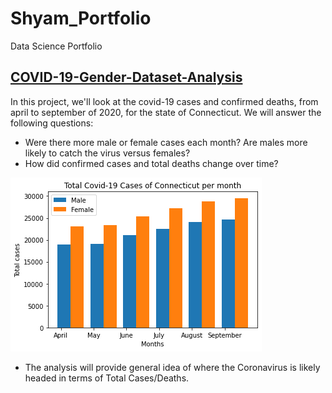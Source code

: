 # Shyam_Portfolio
Data Science Portfolio

## [COVID-19-Gender-Dataset-Analysis](https://github.com/shyampatel13/Shyam_Portfolio/blob/main/Covid-19%20Data/COVID-19_Dataset.ipynb)
In this project, we'll look at the covid-19 cases and confirmed deaths, from april to september of 2020, for the state of Connecticut. We will answer the following questions:
* Were there more male or female cases each month? Are males more likely to catch the virus versus females?
* How did confirmed cases and total deaths change over time?

![](https://github.com/shyampatel13/Shyam_Portfolio/blob/main/images/project_img.png)

* The analysis will provide general idea of where the Coronavirus is likely headed in terms of Total Cases/Deaths.

